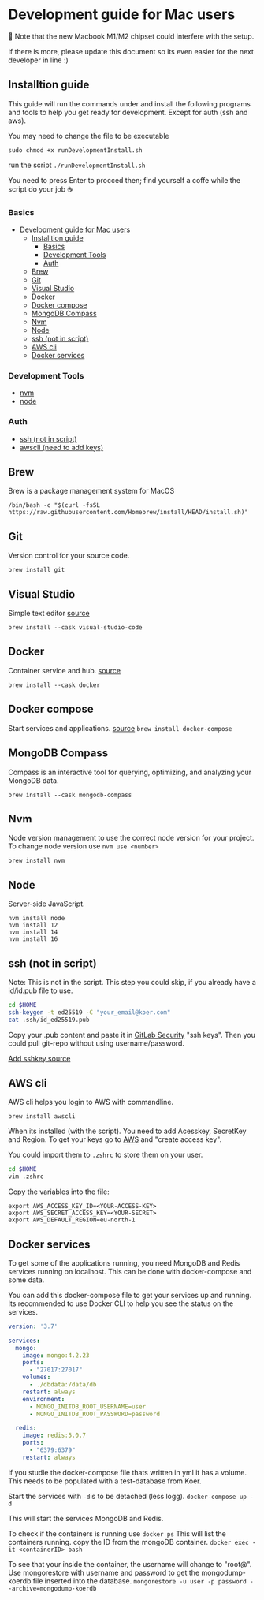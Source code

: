 # Development guide for Mac users

:rotating_light: Note that the new Macbook M1/M2 chipset could interfere with the setup. 

If there is more, please update this document so its even easier for the next developer in line :)

## Installtion guide
This guide will run the commands under and install the following programs and tools to help you get ready for development. Except for auth (ssh and aws).

You may need to change the file to be executable

`sudo chmod +x runDevelopmentInstall.sh`

run the script `./runDevelopmentInstall.sh`

You need to press Enter to procced then;
find yourself a coffe while the script do your job :coffee:



### Basics
- [Development guide for Mac users](#development-guide-for-mac-users)
  - [Installtion guide](#installtion-guide)
    - [Basics](#basics)
    - [Development Tools](#development-tools)
    - [Auth](#auth)
  - [Brew](#brew)
  - [Git](#git)
  - [Visual Studio](#visual-studio)
  - [Docker](#docker)
  - [Docker compose](#docker-compose)
  - [MongoDB Compass](#mongodb-compass)
  - [Nvm](#nvm)
  - [Node](#node)
  - [ssh (not in script)](#ssh-not-in-script)
  - [AWS cli](#aws-cli)
  - [Docker services](#docker-services)

### Development Tools
- [nvm](#nvm)
- [node](#node)
  
### Auth
- [ssh (not in script)](#ssh-not-in-script)
- [awscli (need to add keys)](#aws-cli)

## Brew 
Brew is a package management system for MacOS

`/bin/bash -c "$(curl -fsSL https://raw.githubusercontent.com/Homebrew/install/HEAD/install.sh)"`

## Git
Version control for your source code.

`brew install git`

## Visual Studio
Simple text editor [source](https://formulae.brew.sh/cask/visual-studio-code)

`brew install --cask visual-studio-code`

## Docker
Container service and hub. [source](https://formulae.brew.sh/formula/docker)

`brew install --cask docker `

## Docker compose
Start services and applications. [source](https://formulae.brew.sh/formula/docker-compose)
`brew install docker-compose`

## MongoDB Compass
Compass is an interactive tool for querying, optimizing, and analyzing your MongoDB data.

`brew install --cask mongodb-compass`

## Nvm
Node version management to use the correct node version for your project. To change node version use `nvm use <number>`

`brew install nvm`

## Node
Server-side JavaScript.

```
nvm install node
nvm install 12
nvm install 14
nvm install 16
```


## ssh (not in script)
Note: This is not in the script.
This step you could skip, if you already have a id/id.pub file to use.

``` bash
cd $HOME
ssh-keygen -t ed25519 -C "your_email@koer.com"
cat .ssh/id_ed25519.pub
```

Copy your .pub content and paste it in [GitLab Security](https://gitlab.com/-/profile/keys) "ssh keys". Then you could pull git-repo without using username/password.

[Add sshkey source](https://docs.github.com/en/authentication/connecting-to-github-with-ssh/generating-a-new-ssh-key-and-adding-it-to-the-ssh-agent)

## AWS cli
AWS cli helps you login to AWS with commandline.

`brew install awscli`

When its installed (with the script). You need to add Acesskey, SecretKey and Region. To get your keys go to [AWS](https://us-east-1.console.aws.amazon.com/iam/home?region=eu-north-1#/security_credentials
) and "create access key".

You could import them to `.zshrc` to store them on your user.
```bash 
cd $HOME
vim .zshrc
```

Copy the variables into the file:
```
export AWS_ACCESS_KEY_ID=<YOUR-ACCESS-KEY>
export AWS_SECRET_ACCESS_KEY=<YOUR-SECRET>
export AWS_DEFAULT_REGION=eu-north-1
```

## Docker services
To get some of the applications running, you need MongoDB and Redis services running on localhost. This can be done with docker-compose and some data. 

You can add this docker-compose file to get your services up and running. Its recommended to use Docker CLI to help you see the status on the services. 

``` yml
version: '3.7'

services:
  mongo:
    image: mongo:4.2.23
    ports:
      - "27017:27017"
    volumes:
      - ./dbdata:/data/db
    restart: always
    environment:
      - MONGO_INITDB_ROOT_USERNAME=user
      - MONGO_INITDB_ROOT_PASSWORD=password

  redis:
    image: redis:5.0.7
    ports:
      - "6379:6379"
    restart: always

```

If you studie the docker-compose file thats written in yml it has a volume. This needs to be populated with a test-database from Koer.

Start the services with `-d`is to be detached (less logg).
`docker-compose up -d`

This will start the services MongoDB and Redis. 

To check if the containers is running use 
`docker ps`
This will list the containers running. copy the ID from the mongoDB container.
`docker exec -it <containerID> bash `

To see that your inside the container, the username will change to "root@<containerID>". Use mongorestore with username and password to get the mongodump-koerdb file inserted into the database. 
`mongorestore -u user -p password --archive=mongodump-koerdb `
